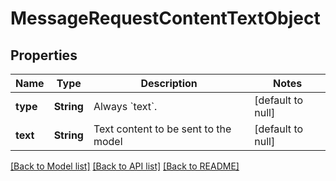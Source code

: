 # MessageRequestContentTextObject
## Properties

| Name | Type | Description | Notes |
|------------ | ------------- | ------------- | -------------|
| **type** | **String** | Always &#x60;text&#x60;. | [default to null] |
| **text** | **String** | Text content to be sent to the model | [default to null] |

[[Back to Model list]](../README.md#documentation-for-models) [[Back to API list]](../README.md#documentation-for-api-endpoints) [[Back to README]](../README.md)

